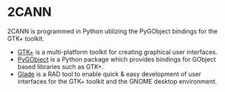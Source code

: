 # 2CANN
2CANN is programmed in Python utilizing the PyGObject bindings for the GTK+ toolkit.<br />
- [GTK+](https://lazka.github.io/pgi-docs/Gtk-3.0/index.html) is a multi-platform toolkit for creating graphical user interfaces.<br />
- [PyGObject](https://pygobject.readthedocs.io/en/latest/) is a Python package which provides bindings for GObject based libraries such as GTK+.<br />
- [Glade](https://glade.gnome.org/) is a RAD tool to enable quick & easy development of user interfaces for the GTK+ toolkit and the GNOME desktop environment. 
